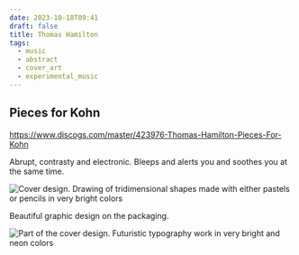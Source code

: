 ```yaml
---
date: 2023-10-18T09:41
draft: false
title: Thomas Hamilton
tags:
  - music
  - abstract
  - cover_art
  - experimental_music
---
```

## Pieces for Kohn

https://www.discogs.com/master/423976-Thomas-Hamilton-Pieces-For-Kohn

Abrupt, contrasty and electronic. Bleeps and alerts you and soothes you at the same time.

![Cover design. Drawing of tridimensional shapes made with either pastels or pencils in very bright colors](../attachment/image/thomas_hamilton-1697616210921.jpeg)

Beautiful graphic design on the packaging.

![Part of the cover design. Futuristic typography work in very bright and neon colors](../attachment/image/thomas_hamilton-1697616438162.jpeg)